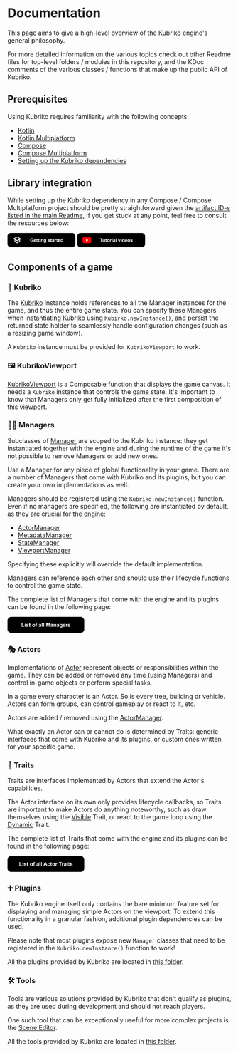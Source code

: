 # Documentation

This page aims to give a high-level overview of the Kubriko engine's general philosophy.

For more detailed information on the various topics check out other Readme files for top-level folders / modules in this repository, and the KDoc comments of
the various classes / functions that make up the public API of Kubriko.

## Prerequisites

Using Kubriko requires familiarity with the following concepts:

- [Kotlin](https://kotlinlang.org/)
- [Kotlin Multiplatform](https://kotlinlang.org/docs/multiplatform.html)
- [Compose](https://developer.android.com/compose)
- [Compose Multiplatform](https://www.jetbrains.com/compose-multiplatform/)
- [Setting up the Kubriko dependencies](https://github.com/pandulapeter/kubriko/blob/main/documentation/GETTING_STARTED.md)

## Library integration

While setting up the Kubriko dependency in any Compose / Compose Multiplatform project should be pretty straightforward given
the [artifact ID-s listed in the main Readme](https://github.com/pandulapeter/kubriko/tree/main?tab=readme-ov-file#-artifacts), if you get stuck at any point,
feel free to consult the resources below:

[<img src="images/badge_getting_started.png" alt="Getting started" height="32px" />](https://github.com/pandulapeter/kubriko/blob/main/documentation/GETTING_STARTED.md)
[<img src="images/badge_tutorial_videos.png" alt="Tutorial videos" height="32px" />](https://github.com/pandulapeter/kubriko/blob/main/documentation/TUTORIAL_VIDEOS.md)

## Components of a game

### 💙 Kubriko

The [Kubriko](https://github.com/pandulapeter/kubriko/blob/main/engine/src/commonMain/kotlin/com/pandulapeter/kubriko/Kubriko.kt) instance holds references to
all the Manager instances for the game, and thus the entire game state.
You can specify these Managers when instantiating Kubriko using `Kubirko.newInstance()`, and persist the returned state holder to seamlessly handle
configuration changes (such as a resizing game window).

A `Kubriko` instance must be provided for `KubrikoViewport` to work.

### 🖼️ KubrikoViewport

[KubrikoViewport](https://github.com/pandulapeter/kubriko/blob/main/engine/src/commonMain/kotlin/com/pandulapeter/kubriko/KubrikoViewport.kt) is a Composable
function that displays the game canvas.
It needs a `Kubriko` instance that controls the game state. It's important to know that Managers only get fully initialized after the first composition of this
viewport.

### 🧑‍💼 Managers

Subclasses of [Manager](https://github.com/pandulapeter/kubriko/blob/main/engine/src/commonMain/kotlin/com/pandulapeter/kubriko/manager/Manager.kt) are scoped
to the Kubriko instance: they get instantiated together with the engine and during the runtime of the game it's not possible to remove Managers or add new ones.

Use a Manager for any piece of global functionality in your game. There are a number of Managers that come with Kubriko and its plugins, but you can create your
own implementations as well.

Managers should be registered using the `Kubriko.newInstance()` function. Even if no managers are specified, the following are instantiated by default, as they
are crucial for the engine:

- [ActorManager](https://github.com/pandulapeter/kubriko/blob/main/engine/src/commonMain/kotlin/com/pandulapeter/kubriko/manager/ActorManager.kt)
- [MetadataManager](https://github.com/pandulapeter/kubriko/blob/main/engine/src/commonMain/kotlin/com/pandulapeter/kubriko/manager/MetadataManager.kt)
- [StateManager](https://github.com/pandulapeter/kubriko/blob/main/engine/src/commonMain/kotlin/com/pandulapeter/kubriko/manager/StateManager.kt)
- [ViewportManager](https://github.com/pandulapeter/kubriko/blob/main/engine/src/commonMain/kotlin/com/pandulapeter/kubriko/manager/ViewportManager.kt)

Specifying these explicitly will override the default implementation.

Managers can reference each other and should use their lifecycle functions to control the game state.

The complete list of Managers that come with the engine and its plugins can be found in the following page:

[<img src="images/badge_managers.png" alt="Managers" height="36px" />](https://github.com/pandulapeter/kubriko/blob/main/documentation/LIST_OF_MANAGERS.md)

### 🎭 Actors

Implementations of [Actor](https://github.com/pandulapeter/kubriko/blob/main/engine/src/commonMain/kotlin/com/pandulapeter/kubriko/actor/Actor.kt) represent
objects or responsibilities within the game. They can be added or removed any time (using Managers) and control in-game objects or perform special tasks.

In a game every character is an Actor. So is every tree, building or vehicle. Actors can form groups, can control gameplay or react to it, etc.

Actors are added / removed using
the [ActorManager](https://github.com/pandulapeter/kubriko/blob/main/engine/src/commonMain/kotlin/com/pandulapeter/kubriko/manager/ActorManager.kt).

What exactly an Actor can or cannot do is determined by Traits: generic interfaces that come with Kubriko and its plugins, or custom ones written for your
specific game.

### 🤹 Traits

Traits are interfaces implemented by Actors that extend the Actor's capabilities.

The Actor interface on its own only provides lifecycle callbacks, so Traits are important to make Actors do anything noteworthy, such as draw themselves using
the [Visible](https://github.com/pandulapeter/kubriko/blob/main/engine/src/commonMain/kotlin/com/pandulapeter/kubriko/actor/traits/Visible.kt) Trait, or react
to the game loop using
the [Dynamic](https://github.com/pandulapeter/kubriko/blob/main/engine/src/commonMain/kotlin/com/pandulapeter/kubriko/actor/traits/Dynamic.kt) Trait.

The complete list of Traits that come with the engine and its plugins can be found in the following page:

[<img src="images/badge_actor_traits.png" alt="Actor Traits" height="36px" />](https://github.com/pandulapeter/kubriko/blob/main/documentation/LIST_OF_TRAITS.md)

### ➕ Plugins

The Kubriko engine itself only contains the bare minimum feature set for displaying and managing simple Actors on the viewport.
To extend this functionality in a granular fashion, additional plugin dependencies can be used.

Please note that most plugins expose new `Manager` classes that need to be registered in the `Kubriko.newInstance()` function to work!

All the plugins provided by Kubriko are located in [this folder](https://github.com/pandulapeter/kubriko/tree/main/plugins).

### 🛠️ Tools

Tools are various solutions provided by Kubriko that don't qualify as plugins, as they are used during development and should not reach players.

One such tool that can be exceptionally useful for more complex projects is
the [Scene Editor](https://github.com/pandulapeter/kubriko/tree/main/tools/scene-editor).

All the tools provided by Kubriko are located in [this folder](https://github.com/pandulapeter/kubriko/tree/main/tools).